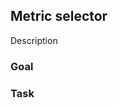 <script>
  import Exercise from '$lib/components/Exercise.svelte';
  import Solution from '$lib/components/Solution.svelte';
  import Rainclouds from '$lib/excercises/502-metric-selector/App.svelte';
</script>

## Metric selector

Description

### Goal

<Rainclouds />

### Task

<Exercise id="4f95fc05ff2b4484b691cd80005ad43b" /> 

<Solution id="08936b3310d94cb09294c2fd1f80fbb9" />

